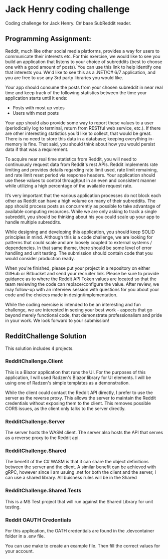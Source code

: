# Jack Henry coding challenge
Coding challenge for Jack Henry.  C# base SubReddit reader.

## Programming Assignment: 

Reddit, much like other social media platforms, provides a way for users to communicate their interests etc. For this exercise, we would like to see you build an application that listens to your choice of subreddits (best to choose one with a good amount of posts). You can use this link to help identify one that interests you.  We'd like to see this as a .NET/C# 6/7 application, and you are free to use any 3rd party libraries you would like.

Your app should consume the posts from your chosen subreddit in near real time and keep track of the following statistics between the time your application starts until it ends:

* Posts with most up votes
* Users with most posts

Your app should also provide some way to report these values to a user (periodically log to terminal, return from RESTful web service, etc.). If there are other interesting statistics you’d like to collect, that would be great. There is no need to store this data in a database; keeping everything in-memory is fine. That said, you should think about how you would persist data if that was a requirement. 


To acquire near real time statistics from Reddit, you will need to continuously request data from Reddit's rest APIs.  Reddit implements rate limiting and provides details regarding rate limit used, rate limit remaining, and rate limit reset period via response headers.  Your application should use these values to control throughput in an even and consistent manner while utilizing a high percentage of the available request rate.


It’s very important that the various application processes do not block each other as Reddit can have a high volume on many of their subreddits.  The app should process posts as concurrently as possible to take advantage of available computing resources. While we are only asking to track a single subreddit, you should be thinking about his you could scale up your app to handle multiple subreddits.

While designing and developing this application, you should keep SOLID principles in mind. Although this is a code challenge, we are looking for patterns that could scale and are loosely coupled to external systems / dependencies. In that same theme, there should be some level of error handling and unit testing. The submission should contain code that you would consider production ready.

When you're finished, please put your project in a repository on either GitHub or Bitbucket and send your recruiter link. Please be sure to provide guidance as to where the Reddit API Token values are located so that the team reviewing the code can replace/configure the value. After review, we may follow-up with an interview session with questions for you about your code and the choices made in design/implementation.

 
While the coding exercise is intended to be an interesting and fun challenge, we are interested in seeing your best work - aspects that go beyond merely functional code, that demonstrate professionalism and pride in your work.  We look forward to your submission!




## RedditChallenge Solution

This solution includes 4 projects.

### RedditChallenge.Client

This is a Blazor application that runs the UI.  For the purposes of this application, I will used Radzen's Blazor library for UI elements.
I will be using one of Radzen's simple templates as a demonstration.

While the client could contact the Reddit API directly, I prefer to use the server as the reverse proxy.  This allows the server to maintain the Reddit credentials without exposing them to the client.  This removes possible CORS issues, as the client only talks to the server directly.

### RedditChallenge.Server

The server hosts the WASM client.  The server also hosts the API that serves as a reverse proxy to the Reddit api.

### RedditChallenge.Shared

The benefit of the C# WASM is that it can share the object definitions between the server and the client.  A similar benefit can be achieved with gRPC, however since I am usuing .net for both the client and the server, I can use a shared library.
All buisness rules will be in the Shared


### RedditChallenge.Shared.Tests

This is a MS Test project that will run against the Shared Library for unit testing.


### Reddit OAUTH Credentials

For this application, the OATH credentials are found in the .devcontainer folder in a .env file.

You can use make to create an example file.  Then fill the correct values for your account.

